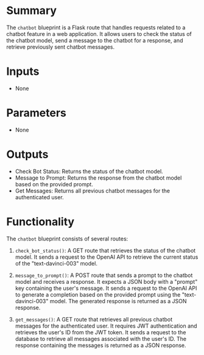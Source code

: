 # Summary
The `chatbot` blueprint is a Flask route that handles requests related to a chatbot feature in a web application. It allows users to check the status of the chatbot model, send a message to the chatbot for a response, and retrieve previously sent chatbot messages.

# Inputs
- None

# Parameters
- None

# Outputs
- Check Bot Status: Returns the status of the chatbot model.
- Message to Prompt: Returns the response from the chatbot model based on the provided prompt.
- Get Messages: Returns all previous chatbot messages for the authenticated user.

# Functionality
The `chatbot` blueprint consists of several routes:

1. `check_bot_status()`: A GET route that retrieves the status of the chatbot model. It sends a request to the OpenAI API to retrieve the current status of the "text-davinci-003" model.

2. `message_to_prompt()`: A POST route that sends a prompt to the chatbot model and receives a response. It expects a JSON body with a "prompt" key containing the user's message. It sends a request to the OpenAI API to generate a completion based on the provided prompt using the "text-davinci-003" model. The generated response is returned as a JSON response.

3. `get_messages()`: A GET route that retrieves all previous chatbot messages for the authenticated user. It requires JWT authentication and retrieves the user's ID from the JWT token. It sends a request to the database to retrieve all messages associated with the user's ID. The response containing the messages is returned as a JSON response.